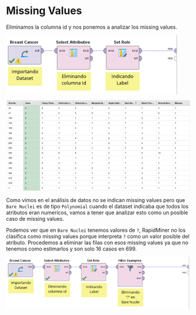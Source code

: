 # Missing Values

Eliminamos la columna id y nos ponemos a analizar los missing values.

![Dataset](./img/rapidminer_missing_1.png)

![Dataset](./img/rapidminer_missing_2.png)

Como vimos en el análisis de datos no se indican missing values pero que `Bare Nuclei` es de tipo `Polynomial` cuando el dataset indicaba que todos los atributos eran numericos, vamos a tener que analizar esto como un posible caso de missing values.

Podemos ver que en `Bare Nuclei` tenemos valores de `?`, RapidMiner no los clasifica como missing values porque interpreta `?` como un valor posible del atributo. Procedemos a eliminar las filas con esos missing values ya que no tenemos como estimarlos y son solo 16 casos en 699.

![Dataset](./img/rapidminer_missing_3.png)